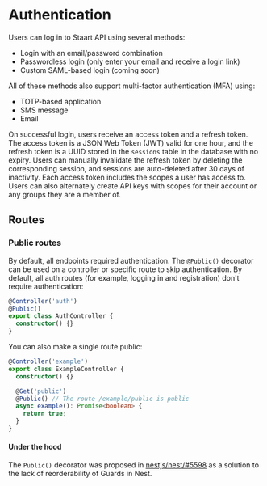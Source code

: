 # Authentication

Users can log in to Staart API using several methods:

- Login with an email/password combination
- Passwordless login (only enter your email and receive a login link)
- Custom SAML-based login (coming soon)

All of these methods also support multi-factor authentication (MFA) using:

- TOTP-based application
- SMS message
- Email

On successful login, users receive an access token and a refresh token. The access token is a JSON Web Token (JWT) valid for one hour, and the refresh token is a UUID stored in the `sessions` table in the database with no expiry. Users can manually invalidate the refresh token by deleting the corresponding session, and sessions are auto-deleted after 30 days of inactivity. Each access token includes the scopes a user has access to. Users can also alternately create API keys with scopes for their account or any groups they are a member of.

## Routes

### Public routes

By default, all endpoints required authentication. The `@Public()` decorator can be used on a controller or specific route to skip authentication. By default, all auth routes (for example, logging in and registration) don't require authentication:

```ts
@Controller('auth')
@Public()
export class AuthController {
  constructor() {}
}
```

You can also make a single route public:

```ts
@Controller('example')
export class ExampleController {
  constructor() {}

  @Get('public')
  @Public() // The route /example/public is public
  async example(): Promise<boolean> {
    return true;
  }
}
```

#### Under the hood

The `Public()` decorator was proposed in [nestjs/nest/#5598](https://github.com/nestjs/nest/issues/5598) as a solution to the lack of reorderability of Guards in Nest.
